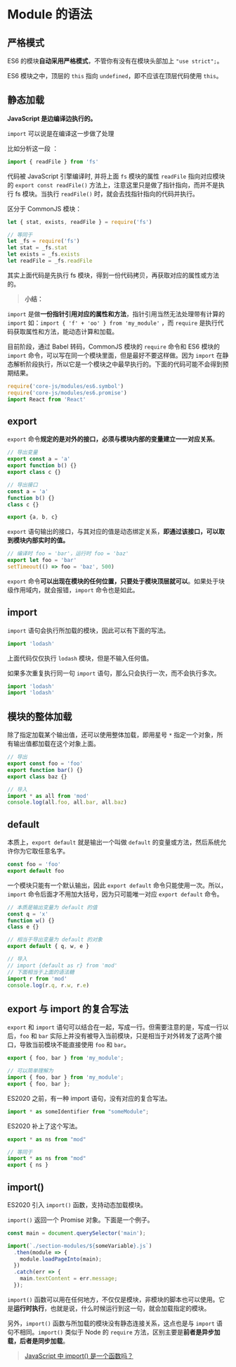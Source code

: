 # Module 的语法<!-- omit in toc -->

## 严格模式

ES6 的模块**自动采用严格模式**，不管你有没有在模块头部加上 `"use strict";`。

ES6 模块之中，顶层的 `this` 指向 `undefined`，即不应该在顶层代码使用 `this`。

## 静态加载

**JavaScript 是边编译边执行的。**

`import` 可以说是在编译这一步做了处理

比如分析这一段 ：

```js
import { readFile } from 'fs'
```

代码被 JavaScript 引擎编译时, 并将上面 `fs` 模块的属性 `readFile` 指向对应模块的 `export const readFile()` 方法上，注意这里只是做了指针指向，而并不是执行 fs 模块。当执行 `readFile()` 时，就会去找指针指向的代码并执行。

区分于 CommonJS 模块：

```js
let { stat, exists, readFile } = require('fs')

// 等同于
let _fs = require('fs')
let stat = _fs.stat
let exists = _fs.exists
let readFile = _fs.readFile
```

其实上面代码是先执行 fs 模块，得到一份代码拷贝，再获取对应的属性或方法的。

> **小结：**

`import` 是做**一份指针引用对应的属性和方法**，指针引用当然无法处理带有计算的 `import` 如：`import { 'f' + 'oo' } from 'my_module'` ，而 `require` 是执行代码获取属性和方法，能动态计算和加载。

目前阶段，通过 Babel 转码，CommonJS 模块的 `require` 命令和 ES6 模块的 `import` 命令，可以写在同一个模块里面，但是最好不要这样做。因为 `import` 在静态解析阶段执行，所以它是一个模块之中最早执行的。下面的代码可能不会得到预期结果。

```js
require('core-js/modules/es6.symbol')
require('core-js/modules/es6.promise')
import React from 'React'
```

## export

`export` 命令**规定的是对外的接口，必须与模块内部的变量建立一一对应关系**。

```js
// 导出变量
export const a = 'a'
export function b() {}
export class c {}

// 导出接口
const a = 'a'
function b() {}
class c {}

export {a, b, c}
```

`export` 语句输出的接口，与其对应的值是动态绑定关系，**即通过该接口，可以取到模块内部实时的值。**

```js
// 编译时 foo = 'bar'，运行时 foo = 'baz'
export let foo = 'bar'
setTimeout(() => foo = 'baz', 500)
```

`export` 命令**可以出现在模块的任何位置，只要处于模块顶层就可以**。如果处于块级作用域内，就会报错，`import` 命令也是如此。

## import

`import` 语句会执行所加载的模块，因此可以有下面的写法。

```js
import 'lodash'
```

上面代码仅仅执行 `lodash` 模块，但是不输入任何值。

如果多次重复执行同一句 `import` 语句，那么只会执行一次，而不会执行多次。

```js
import 'lodash'
import 'lodash'
```

## 模块的整体加载

除了指定加载某个输出值，还可以使用整体加载，即用星号 `*` 指定一个对象，所有输出值都加载在这个对象上面。

```js
// 导出
export const foo = 'foo'
export function bar() {}
export class baz {}

// 导入
import * as all from 'mod'
console.log(all.foo, all.bar, all.baz)
```

## default

本质上，`export default` 就是输出一个叫做 `default` 的变量或方法，然后系统允许你为它取任意名字。

```js
const foo = 'foo'
export default foo
```

一个模块只能有一个默认输出，因此 `export default` 命令只能使用一次。所以，`import` 命令后面才不用加大括号，因为只可能唯一对应 `export default` 命令。

```js
// 本质是输出变量为 default 的值
const q = 'x'
function w() {}
class e {}

// 相当于导出变量为 default 的对象
export default { q, w, e }

// 导入
// import {default as r} from 'mod'
// 下面相当于上面的语法糖
import r from 'mod'
console.log(r.q, r.w, r.e)
```

## export 与 import 的复合写法

`export` 和 `import` 语句可以结合在一起，写成一行。但需要注意的是，写成一行以后，`foo` 和 `bar` 实际上并没有被导入当前模块，只是相当于对外转发了这两个接口，导致当前模块不能直接使用 `foo` 和 `bar`。

```js
export { foo, bar } from 'my_module';

// 可以简单理解为
import { foo, bar } from 'my_module';
export { foo, bar };
```

ES2020 之前，有一种 import 语句，没有对应的复合写法。

```js
import * as someIdentifier from "someModule";
```

ES2020 补上了这个写法。

```js
export * as ns from "mod"

// 等同于
import * as ns from "mod"
export { ns }
```

## import()

ES2020 引入 `import()` 函数，支持动态加载模块。

`import()` 返回一个 Promise 对象。下面是一个例子。

```js
const main = document.querySelector('main');

import(`./section-modules/${someVariable}.js`)
  .then(module => {
    module.loadPageInto(main);
  })
  .catch(err => {
    main.textContent = err.message;
  });
```

`import()` 函数可以用在任何地方，不仅仅是模块，非模块的脚本也可以使用。它是**运行时执行**，也就是说，什么时候运行到这一句，就会加载指定的模块。

另外，`import()` 函数与所加载的模块没有静态连接关系，这点也是与 `import` 语句不相同。`import()` 类似于 Node 的 `require` 方法，区别主要是**前者是异步加载，后者是同步加载**。

> [JavaScript 中 import() 是一个函数吗？](https://www.zhihu.com/question/457710733/answer/1869069289)
